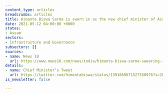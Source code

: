 ```yaml
---
content_type: articles
breadcrumbs: articles
title: Himanta Biswa Sarma is sworn in as the new chief minister of Assam
date: 2021-05-12 04:00:00 +0000
states:
- Assam
sectors:
- Infrastructure and Governance
subsectors: []
sources:
- name: News 18
  url: https://www.news18.com/news/india/himanta-biswa-sarma-swearing-in-live-updates-sarbananda-sonowal-bjp-assam-pm-narendra-modi-jp-nadda-3722531.html
details:
- name: Chief Minister’s Tweet
  url: https://twitter.com/himantabiswa/status/1391669671527550976?s=20
is_newsletter: false

---
```

